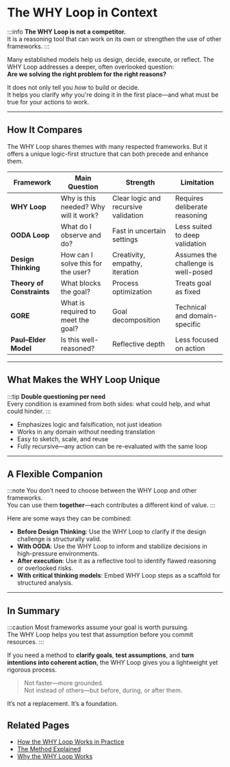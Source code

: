 # The WHY Loop in Context

:::info
**The WHY Loop is not a competitor.**  
It is a reasoning tool that can work on its own or strengthen the use of other frameworks.
:::

Many established models help us design, decide, execute, or reflect. The WHY Loop addresses a deeper, often overlooked question:  
**Are we solving the right problem for the right reasons?**

It does not only tell you *how* to build or decide.  
It helps you clarify *why* you're doing it in the first place—and what must be true for your actions to work.

---

## How It Compares

The WHY Loop shares themes with many respected frameworks. But it offers a unique logic-first structure that can both precede and enhance them.

| Framework | Main Question | Strength | Limitation |
|-----------|----------------|----------|------------|
| **WHY Loop** | Why is this needed? Why will it work? | Clear logic and recursive validation | Requires deliberate reasoning |
| **OODA Loop** | What do I observe and do? | Fast in uncertain settings | Less suited to deep validation |
| **Design Thinking** | How can I solve this for the user? | Creativity, empathy, iteration | Assumes the challenge is well-posed |
| **Theory of Constraints** | What blocks the goal? | Process optimization | Treats goal as fixed |
| **GORE** | What is required to meet the goal? | Goal decomposition | Technical and domain-specific |
| **Paul–Elder Model** | Is this well-reasoned? | Reflective depth | Less focused on action

---

## What Makes the WHY Loop Unique

:::tip
**Double questioning per need**  
Every condition is examined from both sides: what could help, and what could hinder.
:::

- Emphasizes logic and falsification, not just ideation
- Works in any domain without needing translation
- Easy to sketch, scale, and reuse
- Fully recursive—any action can be re-evaluated with the same loop

---

## A Flexible Companion

:::note
You don’t need to choose between the WHY Loop and other frameworks.  
You can use them **together**—each contributes a different kind of value.
:::

Here are some ways they can be combined:

- **Before Design Thinking**: Use the WHY Loop to clarify if the design challenge is structurally valid.
- **With OODA**: Use the WHY Loop to inform and stabilize decisions in high-pressure environments.
- **After execution**: Use it as a reflective tool to identify flawed reasoning or overlooked risks.
- **With critical thinking models**: Embed WHY Loop steps as a scaffold for structured analysis.

---

## In Summary

:::caution
Most frameworks assume your goal is worth pursuing.  
The WHY Loop helps you test that assumption before you commit resources.
:::

If you need a method to **clarify goals**, **test assumptions**, and **turn intentions into coherent action**, the WHY Loop gives you a lightweight yet rigorous process.

> Not faster—more grounded.  
> Not instead of others—but before, during, or after them.

It’s not a replacement. It’s a foundation.

## Related Pages

- [How the WHY Loop Works in Practice](cases.md)  
- [The Method Explained](method.md)  
- [Why the WHY Loop Works](power.md)
